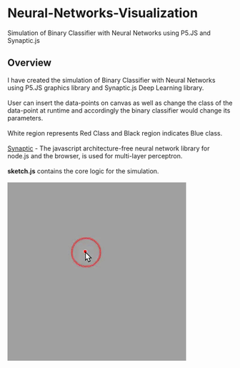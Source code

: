 # Neural-Networks-Visualization

Simulation of Binary Classifier with Neural Networks using P5.JS and Synaptic.js

## Overview
I have created the simulation of Binary Classifier with Neural Networks using P5.JS graphics library and Synaptic.js Deep Learning library.
<br>
<br>
User can insert the data-points on canvas as well as change the class of the data-point at runtime and accordingly the binary classifier would change its parameters.
<br>
<br>
White region represents Red Class and Black region indicates Blue class.
<br>
<br>
[Synaptic](http://caza.la/synaptic) - The javascript architecture-free neural network library for node.js and the browser, is used for multi-layer perceptron.
<br>
<br>
**sketch.js** contains the core logic for the simulation.
<br>
<br>
![gif](nn.gif)
